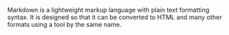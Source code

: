 Markdown is a lightweight markup language with plain text formatting syntax. It is designed so that it can be converted to HTML and many other formats using a tool by the same name.
